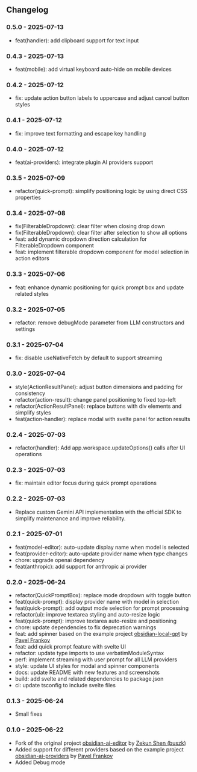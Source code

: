 ## Changelog

### 0.5.0 - 2025-07-13
- feat(handler): add clipboard support for text input

### 0.4.3 - 2025-07-13
- feat(mobile): add virtual keyboard auto-hide on mobile devices

### 0.4.2 - 2025-07-12
- fix: update action button labels to uppercase and adjust cancel button styles

### 0.4.1 - 2025-07-12
- fix: improve text formatting and escape key handling

### 0.4.0 - 2025-07-12
- feat(ai-providers): integrate plugin AI providers support

### 0.3.5 - 2025-07-09
- refactor(quick-prompt): simplify positioning logic by using direct CSS properties

### 0.3.4 - 2025-07-08
- fix(FilterableDropdown): clear filter when closing drop down
- fix(FilterableDropdown): clear filter after selection to show all options
- feat: add dynamic dropdown direction calculation for FilterableDropdown component
- feat: implement filterable dropdown component for model selection in action editors

### 0.3.3 - 2025-07-06
- feat: enhance dynamic positioning for quick prompt box and update related styles

### 0.3.2 - 2025-07-05
- refactor: remove debugMode parameter from LLM constructors and settings

### 0.3.1 - 2025-07-04
- fix: disable useNativeFetch by default to support streaming

### 0.3.0 - 2025-07-04
- style(ActionResultPanel): adjust button dimensions and padding for consistency
- refactor(action-result): change panel positioning to fixed top-left
- refactor(ActionResultPanel): replace buttons with div elements and simplify styles
- feat(action-handler): replace modal with svelte panel for action results

### 0.2.4 - 2025-07-03
- refactor(handler): Add app.workspace.updateOptions() calls after UI operations

### 0.2.3 - 2025-07-03
- fix: maintain editor focus during quick prompt operations

### 0.2.2 - 2025-07-03
- Replace custom Gemini API implementation with the official SDK to simplify maintenance and improve reliability.

### 0.2.1 - 2025-07-01
- feat(model-editor): auto-update display name when model is selected
- feat(provider-editor): auto-update provider name when type changes
- chore: upgrade openai dependency
- feat(anthropic): add support for anthropic ai provider

### 0.2.0 - 2025-06-24
- refactor(QuickPromptBox): replace mode dropdown with toggle button
- feat(quick-prompt): display provider name with model in selection
- feat(quick-prompt): add output mode selection for prompt processing
- refactor(ui): improve textarea styling and auto-resize logic
- feat(quick-prompt): improve textarea auto-resize and positioning
- chore: update dependencies to fix deprecation warnings
- feat: add spinner based on the example project [obsidian-local-gpt](https://github.com/pfrankov/obsidian-local-gpt) by [Pavel Frankov](https://github.com/pfrankov) 
- feat: add quick prompt feature with svelte UI
- refactor: update type imports to use verbatimModuleSyntax
- perf: implement streaming with user prompt for all LLM providers
- style: update UI styles for modal and spinner components
- docs: update README with new features and screenshots
- build: add svelte and related dependencies to package.json
- ci: update tsconfig to include svelte files

### 0.1.3 - 2025-06-24
- Small fixes

### 0.1.0 - 2025-06-22
- Fork of the original project [obsidian-ai-editor](https://github.com/buszk/obsidian-ai-editor) by [Zekun Shen (buszk)](https://github.com/buszk)
- Added support for different providers based on the example project [obsidian-ai-providers](https://github.com/pfrankov/obsidian-ai-providers) by [Pavel Frankov](https://github.com/pfrankov)
- Added Debug mode
